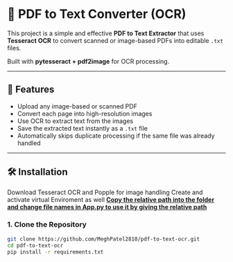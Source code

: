 # 📄 PDF to Text Converter (OCR)

This project is a simple and effective **PDF to Text Extractor** that uses **Tesseract OCR** to convert scanned or image-based PDFs into editable `.txt` files.

Built with **pytesseract + pdf2image** for OCR processing.

---

## 🚀 Features

- Upload any image-based or scanned PDF
- Convert each page into high-resolution images
- Use OCR to extract text from the images
- Save the extracted text instantly as a `.txt` file
- Automatically skips duplicate processing if the same file was already handled

---

## 🛠️ Installation
Download Tesseract OCR and Popple for image handling
Create and activate virtual Enviroment as well
<b><u> Copy the relative path into the folder and change file names in App.py to use it by giving the relative path </b></u>

### 1. Clone the Repository

```bash
git clone https://github.com/MeghPatel2810/pdf-to-text-ocr.git
cd pdf-to-text-ocr
pip install -r requirements.txt